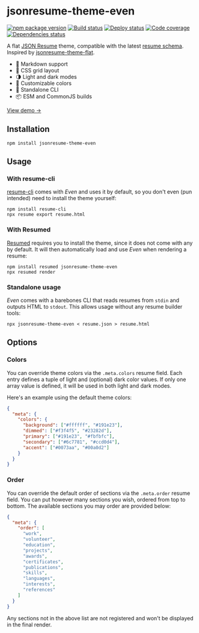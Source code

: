 # jsonresume-theme-even

[![npm package version](https://img.shields.io/npm/v/jsonresume-theme-even.svg)](https://www.npmjs.com/package/jsonresume-theme-even)
[![Build status](https://img.shields.io/github/actions/workflow/status/rbardini/jsonresume-theme-even/main.yml)](https://github.com/rbardini/jsonresume-theme-even/actions)
[![Deploy status](https://img.shields.io/netlify/7c0cb4f0-e270-4085-8f75-a8850cf45b2a?label=deploy)](https://app.netlify.com/sites/jsonresume-theme-even/deploys)
[![Code coverage](https://img.shields.io/codecov/c/github/rbardini/jsonresume-theme-even.svg)](https://codecov.io/gh/rbardini/jsonresume-theme-even)
[![Dependencies status](https://img.shields.io/librariesio/release/npm/jsonresume-theme-even)](https://libraries.io/npm/jsonresume-theme-even)

A flat [JSON Resume](https://jsonresume.org/) theme, compatible with the latest [resume schema](https://github.com/jsonresume/resume-schema).
Inspired by [jsonresume-theme-flat](https://github.com/erming/jsonresume-theme-flat).

- 💄 Markdown support
- 📐 CSS grid layout
- 🌗 Light and dark modes
- 🎨 Customizable colors
- 🧩 Standalone CLI
- 📦 ESM and CommonJS builds

[View demo →](https://jsonresume-theme-even.rbrd.in)

## Installation

```console
npm install jsonresume-theme-even
```

## Usage

### With resume-cli

[resume-cli](https://github.com/jsonresume/resume-cli) comes with _Even_ and uses it by default, so you don't even (pun intended) need to install the theme yourself:

```console
npm install resume-cli
npx resume export resume.html
```

### With Resumed

[Resumed](https://github.com/rbardini/resumed) requires you to install the theme, since it does not come with any by default. It will then automatically load and use _Even_ when rendering a resume:

```console
npm install resumed jsonresume-theme-even
npx resumed render
```

### Standalone usage

_Even_ comes with a barebones CLI that reads resumes from `stdin` and outputs HTML to `stdout`. This allows usage without any resume builder tools:

```console
npx jsonresume-theme-even < resume.json > resume.html
```

## Options

### Colors

You can override theme colors via the `.meta.colors` resume field. Each entry defines a tuple of light and (optional) dark color values. If only one array value is defined, it will be used in both light and dark modes.

Here's an example using the default theme colors:

```json
{
  "meta": {
    "colors": {
      "background": ["#ffffff", "#191e23"],
      "dimmed": ["#f3f4f5", "#23282d"],
      "primary": ["#191e23", "#fbfbfc"],
      "secondary": ["#6c7781", "#ccd0d4"],
      "accent": ["#0073aa", "#00a0d2"]
    }
  }
}
```

### Order

You can override the default order of sections via the `.meta.order` resume field.
You can put however many sections you wish, ordered from top to bottom.
The available sections you may order are provided below:

```json
{
  "meta": {
    "order": [
      "work",
      "volunteer",
      "education",
      "projects",
      "awards",
      "certificates",
      "publications",
      "skills",
      "languages",
      "interests",
      "references"
    ]
  }
}
```

Any sections not in the above list are not registered and won't be displayed in the final render.
